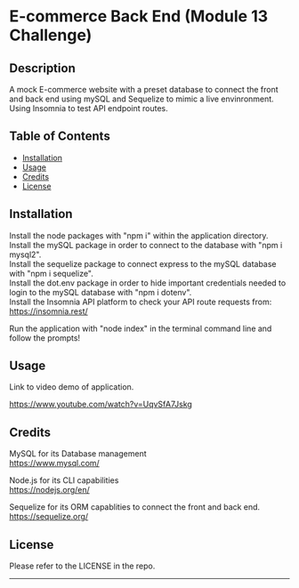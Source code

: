 # E-commerce Back End (Module 13 Challenge)

## Description

A mock E-commerce website with a preset database to connect the front and back end using mySQL and Sequelize to mimic a live envinronment.  Using Insomnia to test API endpoint routes.

## Table of Contents

- [Installation](#installation)
- [Usage](#usage)
- [Credits](#credits)
- [License](#license)

## Installation

Install the node packages with "npm i" within the application directory.  
Install the mySQL package in order to connect to the database with "npm i mysql2".  
Install the sequelize package to connect express to the mySQL database with "npm i sequelize".  
Install the dot.env package in order to hide important credentials needed to login to the mySQL database with "npm i dotenv".  
Install the Insomnia API platform to check your API route requests from: https://insomnia.rest/

Run the application with "node index" in the terminal command line and follow the prompts!  

## Usage

Link to video demo of application.

https://www.youtube.com/watch?v=UqvSfA7Jskg

## Credits

MySQL for its Database management  
https://www.mysql.com/

Node.js for its CLI capabilities  
https://nodejs.org/en/

Sequelize for its ORM capablities to connect the front and back end.  
https://sequelize.org/

## License

Please refer to the LICENSE in the repo.

---